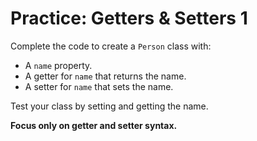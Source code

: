 # Practice: Getters & Setters 1

Complete the code to create a `Person` class with:
- A `name` property.
- A getter for `name` that returns the name.
- A setter for `name` that sets the name.

Test your class by setting and getting the name.

**Focus only on getter and setter syntax.**
